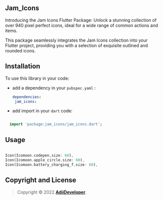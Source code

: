 
## Jam_Icons

Introducing the Jam Icons Flutter Package: Unlock a stunning collection of over 940 pixel perfect icons, ideal for a wide range of common actions and items.

This package seamlessly integrates the Jam Icons collection into your Flutter project, providing you with a selection of exquisite outlined and rounded icons.

## Installation

To use this library in your code:

* add a dependency in your `pubspec.yaml` :

   ```yaml
  dependencies:
    jam_icons:
  ```
* add import in your `dart` code:
```dart

  import 'package:jam_icons/jam_icons.dart';

```

## Usage

```dart

Icon(Icomoon.codepen,size: 60),
Icon(Icomoon.apple_circle,size: 60),
Icon(Icomoon.battery_charging_f,size: 60),

```

## Copyright and License
>Copyright © 2022 **[AdiiDeveloper](https://github.com/Adiikust)**.

